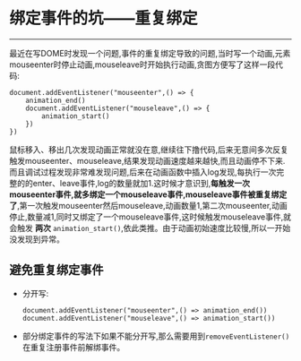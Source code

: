 # 绑定事件的坑——重复绑定
----  
最近在写DOME时发现一个问题,事件的重复绑定导致的问题,当时写一个动画,元素mouseenter时停止动画,mouseleave时开始执行动画,贪图方便写了这样一段代码:  
```  
document.addEventListener("mouseenter",() => {       
    animation_end()
    document.addEventListener("mouseleave",() => {   
        animation_start()
    })
})  
```  
鼠标移入、移出几次发现动画正常就没在意,继续往下撸代码,后来无意间多次反复触发mouseenter、mouseleave,结果发现动画速度越来越快,而且动画停不下来.而且调试过程发现非常难发现问题,后来在动画函数中插入log发现,每执行一次完整的的enter、leave事件,log的数量就加1.这时候才意识到,**每触发一次mouseenter事件,就多绑定一个mouseleave事件,mouseleave事件被重复绑定了**,第一次触发mouseenter然后mouseleave,动画数量1,第二次mouseenter,动画停止,数量减1,同时又绑定了一个mouseleave事件,这时候触发mouseleave事件,就会触发 **两次** `animation_start()`,依此类推。由于动画初始速度比较慢,所以一开始没发现到异常。  
  
## 避免重复绑定事件  
*  分开写:  
     ```
     document.addEventListener("mouseenter",() => animation_end())       
     document.addEventListener("mouseleave",() => animation_start())
     ```    
*  部分绑定事件的写法下如果不能分开写,那么需要用到`removeEventListener()`在重复注册事件前解绑事件。